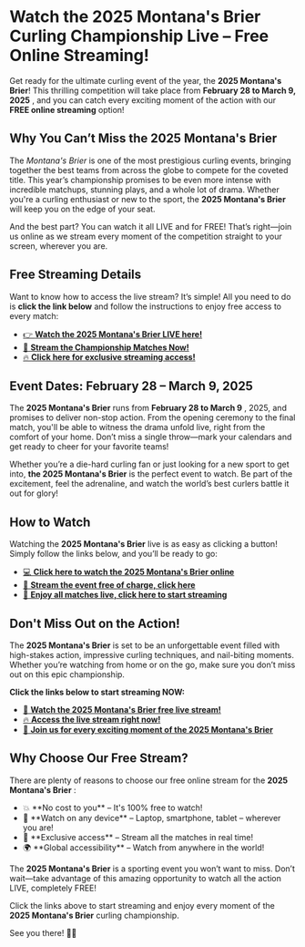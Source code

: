 # Watch the 2025 Montana's Brier Curling Championship Live – Free Online Streaming!

Get ready for the ultimate curling event of the year, the **2025 Montana's Brier**! This thrilling competition will take place from **February 28 to March 9, 2025** , and you can catch every exciting moment of the action with our **FREE online streaming** option!

## Why You Can’t Miss the 2025 Montana's Brier

The _Montana's Brier_ is one of the most prestigious curling events, bringing together the best teams from across the globe to compete for the coveted title. This year’s championship promises to be even more intense with incredible matchups, stunning plays, and a whole lot of drama. Whether you're a curling enthusiast or new to the sport, the **2025 Montana's Brier** will keep you on the edge of your seat.

And the best part? You can watch it all LIVE and for FREE! That’s right—join us online as we stream every moment of the competition straight to your screen, wherever you are.

## Free Streaming Details

Want to know how to access the live stream? It’s simple! All you need to do is **click the link below** and follow the instructions to enjoy free access to every match:

- [👉 **Watch the 2025 Montana's Brier LIVE here!**](https://tinyurl.com/livestreamfreeo?st=2025montanasbrier&si=gh)
- [🎥 **Stream the Championship Matches Now!**](https://tinyurl.com/livestreamfreeo?st=2025montanasbrier&si=gh)
- [🔥 **Click here for exclusive streaming access!**](https://tinyurl.com/livestreamfreeo?st=2025montanasbrier&si=gh)

## Event Dates: February 28 – March 9, 2025

The **2025 Montana's Brier** runs from **February 28 to March 9** , 2025, and promises to deliver non-stop action. From the opening ceremony to the final match, you'll be able to witness the drama unfold live, right from the comfort of your home. Don’t miss a single throw—mark your calendars and get ready to cheer for your favorite teams!

Whether you’re a die-hard curling fan or just looking for a new sport to get into, **the 2025 Montana's Brier** is the perfect event to watch. Be part of the excitement, feel the adrenaline, and watch the world’s best curlers battle it out for glory!

## How to Watch

Watching the **2025 Montana's Brier** live is as easy as clicking a button! Simply follow the links below, and you’ll be ready to go:

- [💻 **Click here to watch the 2025 Montana's Brier online**](https://tinyurl.com/livestreamfreeo?st=2025montanasbrier&si=gh)
- [👀 **Stream the event free of charge, click here**](https://tinyurl.com/livestreamfreeo?st=2025montanasbrier&si=gh)
- [🚀 **Enjoy all matches live, click here to start streaming**](https://tinyurl.com/livestreamfreeo?st=2025montanasbrier&si=gh)

## Don't Miss Out on the Action!

The **2025 Montana's Brier** is set to be an unforgettable event filled with high-stakes action, impressive curling techniques, and nail-biting moments. Whether you’re watching from home or on the go, make sure you don’t miss out on this epic championship.

**Click the links below to start streaming NOW:**

- [🎯 **Watch the 2025 Montana's Brier free live stream!**](https://tinyurl.com/livestreamfreeo?st=2025montanasbrier&si=gh)
- [🔥 **Access the live stream right now!**](https://tinyurl.com/livestreamfreeo?st=2025montanasbrier&si=gh)
- [👑 **Join us for every exciting moment of the 2025 Montana's Brier**](https://tinyurl.com/livestreamfreeo?st=2025montanasbrier&si=gh)

## Why Choose Our Free Stream?

There are plenty of reasons to choose our free online stream for the **2025 Montana's Brier** :

- 💥 \*\*No cost to you\*\* – It's 100% free to watch!
- 📱 \*\*Watch on any device\*\* – Laptop, smartphone, tablet – wherever you are!
- 🎉 \*\*Exclusive access\*\* – Stream all the matches in real time!
- 🌍 \*\*Global accessibility\*\* – Watch from anywhere in the world!

The **2025 Montana's Brier** is a sporting event you won’t want to miss. Don’t wait—take advantage of this amazing opportunity to watch all the action LIVE, completely FREE!

Click the links above to start streaming and enjoy every moment of the **2025 Montana's Brier** curling championship.

See you there! 🥌🔥
